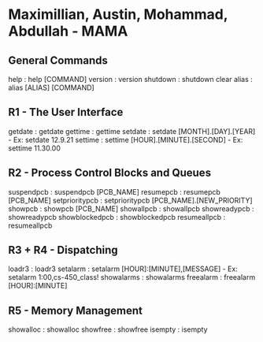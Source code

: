 # Maximillian, Austin, Mohammad, Abdullah - MAMA

## General Commands
help : help [COMMAND]
version : version
shutdown : shutdown
clear
alias : alias [ALIAS] [COMMAND]

## R1 - The User Interface
getdate : getdate
gettime : gettime
setdate : setdate [MONTH].[DAY].[YEAR] - Ex: setdate 12.9.21
settime : settime [HOUR].[MINUTE].[SECOND] - Ex: settime 11.30.00

## R2 - Process Control Blocks and Queues
suspendpcb : suspendpcb [PCB_NAME]
resumepcb : resumepcb [PCB_NAME]
setprioritypcb : setprioritypcb [PCB_NAME].[NEW_PRIORITY]
showpcb : showpcb [PCB_NAME]
showallpcb : showallpcb
showreadypcb : showreadypcb
showblockedpcb : showblockedpcb
resumeallpcb : resumeallpcb

## R3 + R4 - Dispatching
loadr3 : loadr3
setalarm : setalarm [HOUR]:[MINUTE],[MESSAGE] - Ex: setalarm 1:00,cs-450_class!
showalarms : showalarms
freealarm : freealarm [HOUR]:[MINUTE]

## R5 - Memory Management
showalloc : showalloc
showfree : showfree
isempty : isempty
